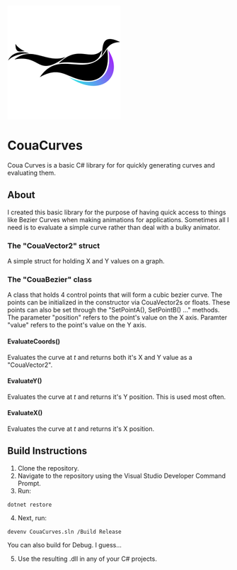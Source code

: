 ![1](/Logos/Coua2.png)

# CouaCurves

Coua Curves is a basic C# library for for quickly generating curves and evaluating them. 

## About

I created this basic library for the purpose of having quick access to things like Bezier Curves when making animations for applications.  Sometimes all I need is to evaluate a simple curve rather than deal with a bulky animator.  

### The "CouaVector2" struct

A simple struct for holding X and Y values on a graph.  

### The "CouaBezier" class

A class that holds 4 control points that will form a cubic bezier curve.  The points can be initialized in the constructor via CouaVector2s or floats.  These points can also be set through the "SetPointA(), SetPointB() ..." methods. The parameter "position" refers to the point's value on the X axis.  Paramter "value" refers to the point's value on the Y axis.

#### EvaluateCoords()

Evaluates the curve at _t_ and returns both it's X and Y value as a "CouaVector2".

#### EvaluateY()

Evaluates the curve at _t_ and returns it's Y position.  This is used most often.

#### EvaluateX()

Evaluates the curve at _t_ and returns it's X position.  

## Build Instructions

1. Clone the repository.
2. Navigate to the repository using the Visual Studio Developer Command Prompt.
3. Run: 

```
dotnet restore
```

4. Next, run:

```
devenv CouaCurves.sln /Build Release
```

You can also build for Debug. I guess...

5. Use the resulting .dll in any of your C# projects.